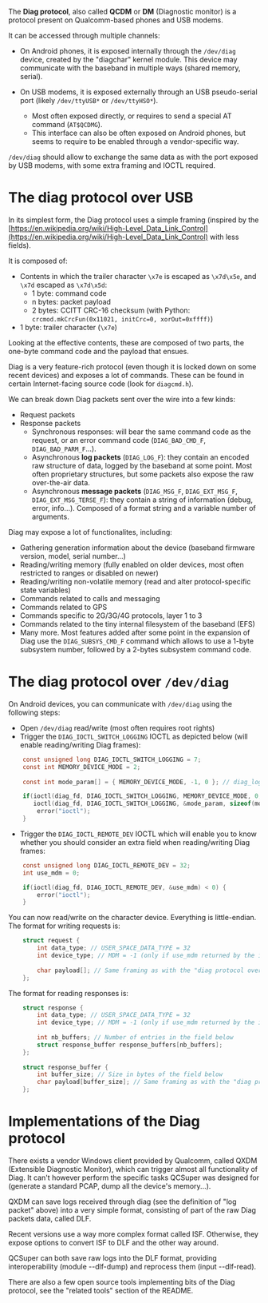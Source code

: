 The **Diag protocol**, also called **QCDM** or **DM** (Diagnostic monitor) is a protocol present on Qualcomm-based phones and USB modems.

It can be accessed through multiple channels:

* On Android phones, it is exposed internally through the `/dev/diag` device, created by the "diagchar" kernel module. This device may communicate with the baseband in multiple ways (shared memory, serial).

* On USB modems, it is exposed externally through an USB pseudo-serial port (likely `/dev/ttyUSB*` or `/dev/ttyHSO*`).
  * Most often exposed directly, or requires to send a special AT command (`AT$QCDMG`).
  * This interface can also be often exposed on Android phones, but seems to require to be enabled through a vendor-specific way.

`/dev/diag` should allow to exchange the same data as with the port exposed by USB modems, with some extra framing and IOCTL required.

# The diag protocol over USB

In its simplest form, the Diag protocol uses a simple framing (inspired by the [https://en.wikipedia.org/wiki/High-Level_Data_Link_Control](https://en.wikipedia.org/wiki/High-Level_Data_Link_Control) with less fields).

It is composed of:

* Contents in which the trailer character `\x7e` is escaped as `\x7d\x5e`, and `\x7d` escaped as `\x7d\x5d`:
  * 1 byte: command code
  * n bytes: packet payload
  * 2 bytes: CCITT CRC-16 checksum (with Python: `crcmod.mkCrcFun(0x11021, initCrc=0, xorOut=0xffff)`)
* 1 byte: trailer character (`\x7e`)

Looking at the effective contents, these are composed of two parts, the one-byte command code and the payload that ensues.

Diag is a very feature-rich protocol (even though it is locked down on some recent devices) and exposes a lot of commands. These can be found in certain Internet-facing source code (look for `diagcmd.h`).

We can break down Diag packets sent over the wire into a few kinds:
* Request packets
* Response packets
  * Synchronous responses: will bear the same command code as the request, or an error command code (`DIAG_BAD_CMD_F`, `DIAG_BAD_PARM_F`...).
  * Asynchronous **log packets** (`DIAG_LOG_F`): they contain an encoded raw structure of data, logged by the baseband at some point. Most often proprietary structures, but some packets also expose the raw over-the-air data.
  * Asynchronous **message packets** (`DIAG_MSG_F`, `DIAG_EXT_MSG_F`, `DIAG_EXT_MSG_TERSE_F`): they contain a string of information (debug, error, info...). Composed of a format string and a variable number of arguments.

Diag may expose a lot of functionalites, including:
* Gathering generation information about the device (baseband firmware version, model, serial number...)
* Reading/writing memory (fully enabled on older devices, most often restricted to ranges or disabled on newer)
* Reading/writing non-volatile memory (read and alter protocol-specific state variables)
* Commands related to calls and messaging
* Commands related to GPS
* Commands specific to 2G/3G/4G protocols, layer 1 to 3
* Commands related to the tiny internal filesystem of the baseband (EFS)
* Many more. Most features added after some point in the expansion of Diag use the `DIAG_SUBSYS_CMD_F` command which allows to use a 1-byte subsystem number, followed by a 2-bytes subsystem command code.

# The diag protocol over `/dev/diag`

On Android devices, you can communicate with `/dev/diag` using the following steps:

* Open `/dev/diag` read/write (most often requires root rights)
* Trigger the `DIAG_IOCTL_SWITCH_LOGGING` IOCTL as depicted below (will enable reading/writing Diag frames):

```c
    const unsigned long DIAG_IOCTL_SWITCH_LOGGING = 7;
    const int MEMORY_DEVICE_MODE = 2;
    
    const int mode_param[] = { MEMORY_DEVICE_MODE, -1, 0 }; // diag_logging_mode_param_t

    if(ioctl(diag_fd, DIAG_IOCTL_SWITCH_LOGGING, MEMORY_DEVICE_MODE, 0, 0, 0) < 0 &&
       ioctl(diag_fd, DIAG_IOCTL_SWITCH_LOGGING, &mode_param, sizeof(mode_param), 0, 0, 0, 0) < 0) {
        error("ioctl");
    }
```

* Trigger the `DIAG_IOCTL_REMOTE_DEV` IOCTL which will enable you to know whether you should consider an extra field when reading/writing Diag frames:

```c
    const unsigned long DIAG_IOCTL_REMOTE_DEV = 32;
    int use_mdm = 0;

    if(ioctl(diag_fd, DIAG_IOCTL_REMOTE_DEV, &use_mdm) < 0) {
        error("ioctl");
    }
```

You can now read/write on the character device. Everything is little-endian. The format for writing requests is:

```c
    struct request {
        int data_type; // USER_SPACE_DATA_TYPE = 32
        int device_type; // MDM = -1 (only if use_mdm returned by the ioctl above is 1, or field not present)
        
        char payload[]; // Same framing as with the "diag protocol over USB" described above
    };
```

The format for reading responses is:

```c
    struct response {
        int data_type; // USER_SPACE_DATA_TYPE = 32
        int device_type; // MDM = -1 (only if use_mdm returned by the ioctl above is 1, or field not present)
        
        int nb_buffers; // Number of entries in the field below
        struct response_buffer response_buffers[nb_buffers];
    };
    
    struct response_buffer {
        int buffer_size; // Size in bytes of the field below
        char payload[buffer_size]; // Same framing as with the "diag protocol over USB" described above;
    };
```

# Implementations of the Diag protocol

There exists a vendor Windows client provided by Qualcomm, called QXDM (Extensible Diagnostic Monitor), which can trigger almost all functionality of Diag. It can't however perform the specific tasks QCSuper was designed for (generate a standard PCAP, dump all the device's memory...).

QXDM can save logs received through diag (see the definition of "log packet" above) into a very simple format, consisting of part of the raw Diag packets data, called DLF.

Recent versions use a way more complex format called ISF. Otherwise, they expose options to convert ISF to DLF and the other way around.

QCSuper can both save raw logs into the DLF format, providing interoperability (module --dlf-dump) and reprocess them (input --dlf-read).

There are also a few open source tools implementing bits of the Diag protocol, see the "related tools" section of the README.


